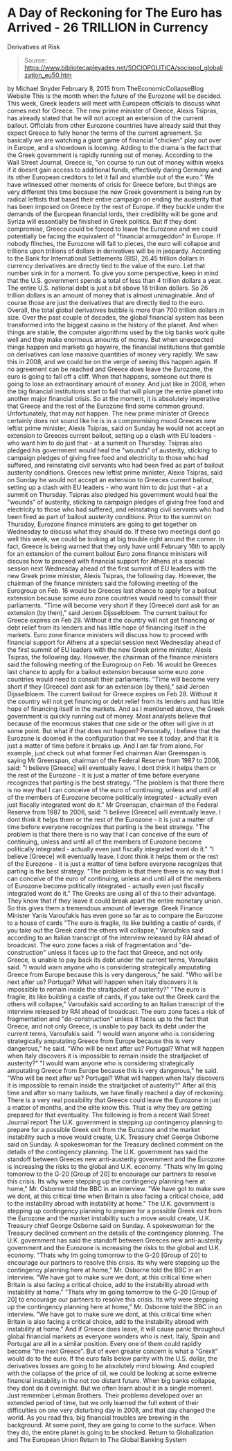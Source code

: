 # A Day of Reckoning for The Euro has Arrived - 26 TRILLION in Currency 
Derivatives at Risk

> Source: https://www.bibliotecapleyades.net/SOCIOPOLITICA/sociopol_globalization_eu50.htm

by Michael Snyder February 8, 2015
from TheEconomicCollapseBlog Website
This is the month when the future of the Eurozone will be decided.
This week, Greek leaders will meet with European officials to discuss what comes next for Greece. The new prime minister of Greece, Alexis Tsipras, has already stated that he will not accept an extension of the current bailout. Officials from other Eurozone countries have already said that they expect Greece to fully honor the terms of the current agreement.
So basically we are watching a giant game of financial "chicken" play out over in Europe, and a showdown is looming. Adding to the drama is the fact that the Greek government is rapidly running out of money.
According to the Wall Street Journal, Greece is,
"on course to run out of money within weeks if it doesnt gain access to additional funds, effectively daring Germany and its other European creditors to let it fail and stumble out of the euro."
We have witnessed other moments of crisis for Greece before, but things are very different this time because the new Greek government is being run by radical leftists that based their entire campaign on ending the austerity that has been imposed on Greece by the rest of Europe.
If they buckle under the demands of the European financial lords, their credibility will be gone and Syriza will essentially be finished in Greek politics.
But if they dont compromise, Greece could be forced to leave the Eurozone and we could potentially be facing the equivalent of "financial armageddon" in Europe. If nobody flinches, the Eurozone will fall to pieces, the euro will collapse and trillions upon trillions of dollars in derivatives will be in jeopardy.
According to the Bank for International Settlements (BIS), 26.45 trillion dollars in currency derivatives are directly tied to the value of the euro.
Let that number sink in for a moment.
To give you some perspective, keep in mind that the U.S. government spends a total of less than 4 trillion dollars a year. The entire U.S. national debt is just a bit above 18 trillion dollars.
So 26 trillion dollars is an amount of money that is almost unimaginable. And of course those are just the derivatives that are directly tied to the euro. Overall, the total global derivatives bubble is more than 700 trillion dollars in size.
Over the past couple of decades, the global financial system has been transformed into the biggest casino in the history of the planet. And when things are stable, the computer algorithms used by the big banks work quite well and they make enormous amounts of money.
But when unexpected things happen and markets go haywire, the financial institutions that gamble on derivatives can lose massive quantities of money very rapidly. We saw this in 2008, and we could be on the verge of seeing this happen again.
If no agreement can be reached and Greece does leave the Eurozone, the euro is going to fall off a cliff.
When that happens, someone out there is going to lose an extraordinary amount of money. And just like in 2008, when the big financial institutions start to fail that will plunge the entire planet into another major financial crisis.
So at the moment, it is absolutely imperative that Greece and the rest of the Eurozone find some common ground.
Unfortunately, that may not happen.
The new prime minister of Greece certainly does not sound like he is in a compromising mood
Greeces new leftist prime minister, Alexis Tsipras, said on Sunday he would not accept an extension to Greeces current bailout, setting up a clash with EU leaders - who want him to do just that - at a summit on Thursday. Tsipras also pledged his government would heal the "wounds" of austerity, sticking to campaign pledges of giving free food and electricity to those who had suffered, and reinstating civil servants who had been fired as part of bailout austerity conditions.
Greeces new leftist prime minister, Alexis Tsipras, said on Sunday he would not accept an extension to Greeces current bailout, setting up a clash with EU leaders - who want him to do just that - at a summit on Thursday.
Tsipras also pledged his government would heal the "wounds" of austerity, sticking to campaign pledges of giving free food and electricity to those who had suffered, and reinstating civil servants who had been fired as part of bailout austerity conditions.
Prior to the summit on Thursday, Eurozone finance ministers are going to get together on Wednesday to discuss what they should do. If these two meetings dont go well this week, we could be looking at big trouble right around the corner.
In fact, Greece is being warned that they only have until February 16th to apply for an extension of the current bailout
Euro zone finance ministers will discuss how to proceed with financial support for Athens at a special session next Wednesday ahead of the first summit of EU leaders with the new Greek prime minister, Alexis Tsipras, the following day. However, the chairman of the finance ministers said the following meeting of the Eurogroup on Feb. 16 would be Greeces last chance to apply for a bailout extension because some euro zone countries would need to consult their parliaments. "Time will become very short if they (Greece) dont ask for an extension (by then)," said Jeroen Dijsselbloem. The current bailout for Greece expires on Feb 28. Without it the country will not get financing or debt relief from its lenders and has little hope of financing itself in the markets.
Euro zone finance ministers will discuss how to proceed with financial support for Athens at a special session next Wednesday ahead of the first summit of EU leaders with the new Greek prime minister, Alexis Tsipras, the following day.
However, the chairman of the finance ministers said the following meeting of the Eurogroup on Feb. 16 would be Greeces last chance to apply for a bailout extension because some euro zone countries would need to consult their parliaments.
"Time will become very short if they (Greece) dont ask for an extension (by then)," said Jeroen Dijsselbloem.
The current bailout for Greece expires on Feb 28. Without it the country will not get financing or debt relief from its lenders and has little hope of financing itself in the markets.
And as I mentioned above, the Greek government is quickly running out of money.
Most analysts believe that because of the enormous stakes that one side or the other will give in at some point.
But what if that does not happen?
Personally, I believe that the Eurozone is doomed in the configuration that we see it today, and that it is just a matter of time before it breaks up. And I am far from alone.
For example, just check out what former Fed chairman Alan Greenspan is saying
Mr Greenspan, chairman of the Federal Reserve from 1987 to 2006, said: "I believe [Greece] will eventually leave. I dont think it helps them or the rest of the Eurozone - it is just a matter of time before everyone recognizes that parting is the best strategy. "The problem is that there there is no way that I can conceive of the euro of continuing, unless and until all of the members of Eurozone become politically integrated - actually even just fiscally integrated wont do it."
Mr Greenspan, chairman of the Federal Reserve from 1987 to 2006, said:
"I believe [Greece] will eventually leave. I dont think it helps them or the rest of the Eurozone - it is just a matter of time before everyone recognizes that parting is the best strategy. "The problem is that there there is no way that I can conceive of the euro of continuing, unless and until all of the members of Eurozone become politically integrated - actually even just fiscally integrated wont do it."
"I believe [Greece] will eventually leave. I dont think it helps them or the rest of the Eurozone - it is just a matter of time before everyone recognizes that parting is the best strategy.
"The problem is that there there is no way that I can conceive of the euro of continuing, unless and until all of the members of Eurozone become politically integrated - actually even just fiscally integrated wont do it."
The Greeks are using all of this to their advantage. They know that if they leave it could break apart the entire monetary union. So this gives them a tremendous amount of leverage.
Greek Finance Minister Yanis Varoufakis has even gone so far as to compare the Eurozone to a house of cards
"The euro is fragile, its like building a castle of cards, if you take out the Greek card the others will collapse," Varoufakis said according to an Italian transcript of the interview released by RAI ahead of broadcast. The euro zone faces a risk of fragmentation and "de-construction" unless it faces up to the fact that Greece, and not only Greece, is unable to pay back its debt under the current terms, Varoufakis said. "I would warn anyone who is considering strategically amputating Greece from Europe because this is very dangerous," he said. "Who will be next after us? Portugal? What will happen when Italy discovers it is impossible to remain inside the straitjacket of austerity?"
"The euro is fragile, its like building a castle of cards, if you take out the Greek card the others will collapse," Varoufakis said according to an Italian transcript of the interview released by RAI ahead of broadcast.
The euro zone faces a risk of fragmentation and "de-construction" unless it faces up to the fact that Greece, and not only Greece, is unable to pay back its debt under the current terms, Varoufakis said.
"I would warn anyone who is considering strategically amputating Greece from Europe because this is very dangerous," he said. "Who will be next after us? Portugal? What will happen when Italy discovers it is impossible to remain inside the straitjacket of austerity?"
"I would warn anyone who is considering strategically amputating Greece from Europe because this is very dangerous," he said.
"Who will be next after us? Portugal? What will happen when Italy discovers it is impossible to remain inside the straitjacket of austerity?"
After all this time and after so many bailouts, we have finally reached a day of reckoning.
There is a very real possibility that Greece could leave the Eurozone in just a matter of months, and the elite know this. That is why they are getting prepared for that eventuality.
The following is from a recent Wall Street Journal report
The U.K. government is stepping up contingency planning to prepare for a possible Greek exit from the Eurozone and the market instability such a move would create, U.K. Treasury chief George Osborne said on Sunday. A spokeswoman for the Treasury declined comment on the details of the contingency planning. The U.K. government has said the standoff between Greeces new anti-austerity government and the Eurozone is increasing the risks to the global and U.K. economy. "Thats why Im going tomorrow to the G-20 [Group of 20] to encourage our partners to resolve this crisis. Its why were stepping up the contingency planning here at home," Mr. Osborne told the BBC in an interview. "We have got to make sure we dont, at this critical time when Britain is also facing a critical choice, add to the instability abroad with instability at home."
The U.K. government is stepping up contingency planning to prepare for a possible Greek exit from the Eurozone and the market instability such a move would create, U.K. Treasury chief George Osborne said on Sunday.
A spokeswoman for the Treasury declined comment on the details of the contingency planning.
The U.K. government has said the standoff between Greeces new anti-austerity government and the Eurozone is increasing the risks to the global and U.K. economy.
"Thats why Im going tomorrow to the G-20 [Group of 20] to encourage our partners to resolve this crisis. Its why were stepping up the contingency planning here at home," Mr. Osborne told the BBC in an interview. "We have got to make sure we dont, at this critical time when Britain is also facing a critical choice, add to the instability abroad with instability at home."
"Thats why Im going tomorrow to the G-20 [Group of 20] to encourage our partners to resolve this crisis. Its why were stepping up the contingency planning here at home," Mr. Osborne told the BBC in an interview.
"We have got to make sure we dont, at this critical time when Britain is also facing a critical choice, add to the instability abroad with instability at home."
And if Greece does leave, it will cause panic throughout global financial markets as everyone wonders who is next.
Italy, Spain and Portugal are all in a similar position. Every one of them could rapidly become "the next Greece".
But of even greater concern is what a "Grexit" would do to the euro. If the euro falls below parity with the U.S. dollar, the derivatives losses are going to be absolutely mind blowing. And coupled with the collapse of the price of oil, we could be looking at some extreme financial instability in the not too distant future.
When big banks collapse, they dont do it overnight. But we often learn about it in a single moment.
Just remember Lehman Brothers. Their problems developed over an extended period of time, but we only learned the full extent of their difficulties on one very disturbing day in 2008, and that day changed the world.
As you read this, big financial troubles are brewing in the background. At some point, they are going to come to the surface.
When they do, the entire planet is going to be shocked.
Return to Globalization and The European Union
Return to The Global Banking System
